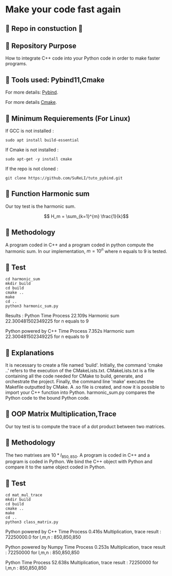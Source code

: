 # Make your code fast again

## :construction_worker: Repo in constuction :construction_worker:

## :construction_worker: Repository Purpose
How to integrate C++ code into your Python code in order to make faster programs.
## :construction_worker: Tools used: Pybind11,Cmake
For more details: [Pybind](https://github.com/pybind/pybind11).

For more details [Cmake](https://cmake.org/).
## :construction_worker: Minimum Requierements (For Linux)
If GCC is not installed :
```
sudo apt install build-essential
```
If Cmake is not installed :
```
sudo apt-get -y install cmake
```
If the repo is not cloned :
```
git clone https://github.com/SuReLI/tuto_pybind.git
```

## :construction_worker: Function Harmonic sum
Our toy test is the harmonic sum.
```math
 H_m = \sum_{k=1}^{m} \frac{1}{k}
```
## :construction_worker: Methodology
A program coded in C++ and a program coded in python compute the harmonic sum. In our implementation, $m=10^n$ where n equals to 9 is tested.

## :construction_worker: Test
```
cd harmonic_sum
mkdir build
cd build
cmake ..
make
cd ..
python3 harmonic_sum.py
```
Results :
Python
Time Process  22.109s
Harmonic sum 22.300481502349225 for n equals to 9

Python powered by C++
Time Process  7.352s
Harmonic sum 22.300481502349225 for n equals to 9

## :construction_worker: Explanations
It is necessary to create a file named 'build'. Initially, the command 'cmake ..' refers to the execution of the CMakeLists.txt. CMakeLists.txt is a file containing all the code needed for CMake to build, generate, and orchestrate the project. Finally, the command line 'make' executes the Makefile outputted by CMake. A .so file is created, and now it is possible to import your C++ function into Python. harmonic_sum.py compares the Python code to the bound Python code.

## :construction_worker: OOP Matrix Multiplication,Trace
Our toy test is to compute the trace of a dot product between two matrices.
## :construction_worker: Methodology
The two matrixes are $10*I_{850,850}$. A program is coded in C++ and a program is coded in Python. We bind the C++ object with Python and compare it to the same object coded in Python.

## :construction_worker: Test
```
cd mat_mul_trace
mkdir build
cd build
cmake ..
make
cd ..
python3 class_matrix.py
```
Python powered by C++
Time Process  0.416s
Multiplication, trace result : 72250000.0 for l,m,n : 850,850,850

Python powered by Numpy
Time Process  0.253s
Multiplication, trace result : 72250000 for l,m,n : 850,850,850

Python
Time Process  52.638s
Multiplication, trace result : 72250000 for l,m,n : 850,850,850

